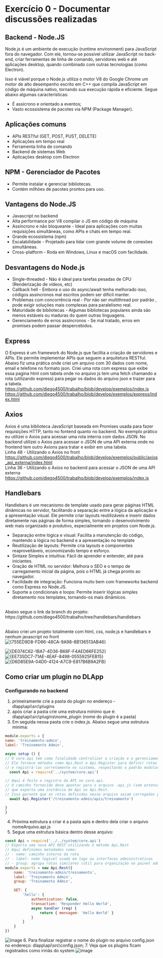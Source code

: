 # Exercício 0 - Documentar discussões realizadas
## Backend - Node.JS
Node.js é um ambiente de execução (runtime environment) para JavaScript fora do navegador.
Com ele, tornou-se possível utilizar JavaScript no back-end, criar ferramentas de linha de comando, servidores web e até aplicações desktop, quando combinado com outras tecnologias (como Electron).

Isso é viável porque o Node.js utiliza o motor V8 do Google Chrome um motor de alto desempenho escrito em C++ que compila JavaScript em código de máquina nativo, tornando sua execução rápida e eficiente.
Segue abaixo algumas características:
* É assícrono e orientado a eventos;
* Vasto ecossistema de pacotes via NPM (Package Manager).

## Aplicações comuns
* APIs RESTful  (GET, POST, PUST, DELETE)
* Aplicações em tempo real
* Ferramenta linha de comando
* Backend de sistemas Web
* Aplicações desktop com Electron

## NPM - Gerenciador de Pacotes
* Permite instalar e gerenciar bibliotecas.
* Contém milhões de pacotes prontos para uso.

## Vantagens do Node.JS
* Javascript no backend
* Alta performance por V8 compilar o JS em código de máquina
* Assíncrono e não bloqueante - Ideal para aplicações com muitas requisições simultâneas, como APIs e chats em tempo real.
* Grande ecossistema (npm)
* Escalabilidade - Projetado para lidar com grande volume de conexões simultâneas.
* Cross-platform - Roda em Windows, Linux e macOS com facilidade.

## Desvantagens do Node.js
* Single-threaded - Não é ideal para tarefas pesadas de CPU (Renderização de vídeos, etc)
* Callback hell - Embora o uso do async/await tenha melhorado isso, códigos assíncronos mal escritos podem ser difícil manter.
* Problemas com concorrência real - Por não ser multithread por padrão , pode exigir soluções mais complexas para paralelismo real.
* Maturidade de bibliotecas - Algumas bibliotecas populares ainda são menos estáveis ou maduras do quem outras linguagens.
* Gerenciamento de erros assíncronos - Se mal tratado, erros em promises podem passar despercebidos.

## Express
O Express é um framework do Node.js que facilita a criação de servidores e APIs. Ele permite implementar APIs que seguem a arquitetura RESTful.
Abaixo fiz uma prática onde criei um arquivo com 30 dados com nome, email e telefone no formato json. Criei uma rota com express que exibe essa pagina html com tabela onde no arquivo js tem uma fetch chamando a rota (utilizando express) para pegar os dados do arquivo json e trazer para a tabela. <br>
https://github.com/diego4500/trabalho/blob/develop/exemplos/index.js <br>
https://github.com/diego4500/trabalho/blob/develop/exemplos/express/index.html <br>

## Axios
Axios é uma biblioteca JavaScript baseada em Promises usada para fazer requisições HTTP, tanto no fontend quanto no backend. No exemplo prático eu utilizei o Axios para acessar uma rota interna com dados JSON. No backend utilizei o Axios para acessar o JSON de uma API externa onde no frontend tem outro Axions para tratar e exibir em uma tabela. <br>
Linha 48 - Utilizando o Axios no front <br>
https://github.com/diego4500/trabalho/blob/develop/exemplos/public/axios_api_externa/index.html <br>
Linha 36 - Utilizando o Axios no backend para acessar o JSON de uma API externa <br>
https://github.com/diego4500/trabalho/blob/develop/exemplos/index.js <br>

## Handlebars
Handlebars é um mecanismo de template usado para gerar páginas HTML dinâmicas no servidor, facilitando a separação entre a lógica da aplicação e a apresentação visual. Ele permite criar layouts reutilizáveis e inserir dados diretamente nas páginas de forma simples, tornando o desenvolvimento web mais organizado e produtivo, especialmente em projetos com Node.js. <br>
* Separação entre lógica e visual: Facilita a manutenção do código, mantendo a lógica no backend e a apresentação no template
* Reutilização de layouts: Permite cria layouts e componentes reaproveitáveis, economizando tempo e esforço.
* Sintaxe Simples e intuitiva: Fácil de aprender e entender, até para iniciantes.
* Gração de HTML no servidor: Melhora o SEO e o tempo de carregamento inicial da página, pois o HTML já chega pronto ao navegador.
* Facilidade de integração: Funciona muito bem com frameworks backend como Express no Node.JS.
* Suporte a condicionais e loops: Permite inserir lógicas simples diretamento nos templates, tornando-os mais dinâmicos.
<br>
Abaixo segue o link da branch do projeto: <br>
https://github.com/diego4500/trabalho/tree/handlebars/handlebars <br> <br>

Abaixo criei um projeto totalmente com html, css, node.js e handlebars e nenhum javascript no front <br>
  ![{755ED9D8-FD66-48CA-9A98-8B136513AB46}](https://github.com/user-attachments/assets/3f826409-569f-4cce-92b5-c1cd919c08fd) 

  ![{DE074C62-1BA7-4D36-B68F-F4AED66FE252}](https://github.com/user-attachments/assets/e0865b97-8bd3-4f7a-951d-58ca2d0501a9)
  ![{EE735DC7-71AE-4EAF-8498-0555925FEB15}](https://github.com/user-attachments/assets/82695c33-c633-45db-903a-8eb65084a503)
  ![{D6D85E9A-04D0-4124-A7C9-E817B6B9A2FB}](https://github.com/user-attachments/assets/e6ebc5e7-0a9d-4159-b5a4-a9710e17f35c) <br>
  
## Como criar um plugin no DLApp
### Configurando no backend
1. primeiramente crie a pasta do plugin no endereço - dlapp\api\src\plugins
2. após criar a pasta crie uma estrutura mínimo que é:
   dlapp\api\src\plugins\nome_plugin (nome do plugin é a pasta)
3. Em seguida nessa pasta crie o index.js. Abaixo segue uma estrutura mínima:
  ```js
module.exports = {
  name: 'treinamento-admin', 
  label: 'Treinamento Admin',

  async setup () {
// O core.api tem como finalidade centralizar a criação e o gerenciamento das APIs no DLAPP.
// Ele fornece métodos como Api.Rest e Api.Register para definir rotas HTTP (GET, POST, etc.)
// e registrá-las corretamente no sistema, respeitando o padrão modular de plugins.
    const Api = require('../system/core.api') 

// Aqui é feito o registro da API no core.api.
// O caminho fornecido deve apontar para o arquivo .api.js (sem extensão),
// que exporta uma instância de Api ou Api.Rest.
// Isso garante que as rotas definidas nesse arquivo sejam carregadas pelo DLAPP.
    await Api.Register('/treinamento-admin/apis/treinamento') 

  }
}
```
4. Próxima estrutura a criar é a pasta apis e dentro dela criar o arquivo nomeArquivo.api.js
5. Segue uma estrutura básica dentro desse arquivo:
```js
const Api = require('../../system/core.api')
// Exporta uma nova API REST utilizando o método Api.Rest
// Aqui definimos metadados como:
// - name: caminho interno da rota
// - label: nome legível usado em logs ou interfaces administrativas
// - group: agrupa rotas similares (útil para organização no painel admin)
module.exports = new Api.Rest({
    name: 'treinamento-admin/treinamento',
    label: 'Treinamento Admin',
    group: 'Treinamento Admin',

    GET: {
        'hello': {
            authentication: false,
            transaction: 'Responder Hello World',
            async handler (req) {
                return { mensagem: 'Hello World' }
            }
        }
    }
})
```
![image](https://github.com/user-attachments/assets/1b110024-ee31-44c9-9551-17b57f18470b)
6. Para finalizar registrar o nome do plugin no arquivo config.json no endereço:
dlapp\api\src\config.json;
7. Veja que os plugins ficam registrados como irmãs do system
![image](https://github.com/user-attachments/assets/a1de5580-1c8d-48b7-9b1e-d060e0d78a0c)







